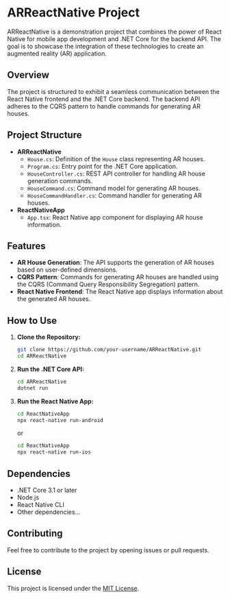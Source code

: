 # ARReactNative Project

ARReactNative is a demonstration project that combines the power of React Native for mobile app development and .NET Core for the backend API. The goal is to showcase the integration of these technologies to create an augmented reality (AR) application.

## Overview

The project is structured to exhibit a seamless communication between the React Native frontend and the .NET Core backend. The backend API adheres to the CQRS pattern to handle commands for generating AR houses.

## Project Structure

- **ARReactNative**
  - `House.cs`: Definition of the `House` class representing AR houses.
  - `Program.cs`: Entry point for the .NET Core application.
  - `HouseController.cs`: REST API controller for handling AR house generation commands.
  - `HouseCommand.cs`: Command model for generating AR houses.
  - `HouseCommandHandler.cs`: Command handler for generating AR houses.
- **ReactNativeApp**
  - `App.tsx`: React Native app component for displaying AR house information.

## Features

- **AR House Generation**: The API supports the generation of AR houses based on user-defined dimensions.
- **CQRS Pattern**: Commands for generating AR houses are handled using the CQRS (Command Query Responsibility Segregation) pattern.
- **React Native Frontend**: The React Native app displays information about the generated AR houses.

## How to Use

1. **Clone the Repository:**

    ```bash
    git clone https://github.com/your-username/ARReactNative.git
    cd ARReactNative
    ```

2. **Run the .NET Core API:**

    ```bash
    cd ARReactNative
    dotnet run
    ```

3. **Run the React Native App:**

    ```bash
    cd ReactNativeApp
    npx react-native run-android
    ```

    or

    ```bash
    cd ReactNativeApp
    npx react-native run-ios
    ```

## Dependencies

- .NET Core 3.1 or later
- Node.js
- React Native CLI
- Other dependencies...

## Contributing

Feel free to contribute to the project by opening issues or pull requests.

## License

This project is licensed under the [MIT License](LICENSE).
